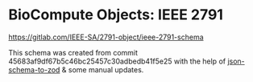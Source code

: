 # BioCompute Objects: IEEE 2791

<https://gitlab.com/IEEE-SA/2791-object/ieee-2791-schema>

This schema was created from commit 45683af9df67b5c46bc25457c30adbedb41f5e25 with the help of [json-schema-to-zod](https://www.npmjs.com/package/json-schema-to-zod) & some manual updates.
